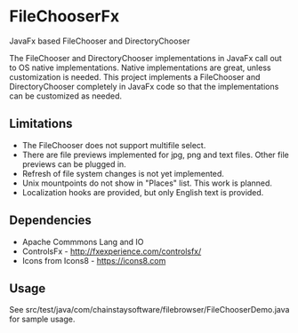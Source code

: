 # FileChooserFx
JavaFx based FileChooser and DirectoryChooser

The FileChooser and DirectoryChooser implementations in JavaFx call out to OS native implementations. 
Native implementations are great, unless customization is needed. This project implements a FileChooser
and DirectoryChooser completely in JavaFx code so that the implementations can be customized as needed.

## Limitations
* The FileChooser does not support multifile select.
* There are file previews implemented for jpg, png and text files. Other file previews can be plugged in.
* Refresh of file system changes is not yet implemented.
* Unix mountpoints do not show in "Places" list. This work is planned. 
* Localization hooks are provided, but only English text is provided.

## Dependencies
* Apache Commmons Lang and IO
* ControlsFx - http://fxexperience.com/controlsfx/
* Icons from Icons8 - https://icons8.com

## Usage
See src/test/java/com/chainstaysoftware/filebrowser/FileChooserDemo.java for sample usage. 
